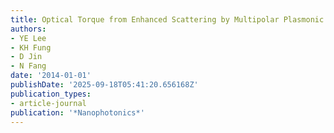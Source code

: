 ```yaml
---
title: Optical Torque from Enhanced Scattering by Multipolar Plasmonic Resonance
authors:
- YE Lee
- KH Fung
- D Jin
- N Fang
date: '2014-01-01'
publishDate: '2025-09-18T05:41:20.656168Z'
publication_types:
- article-journal
publication: '*Nanophotonics*'
---
```

